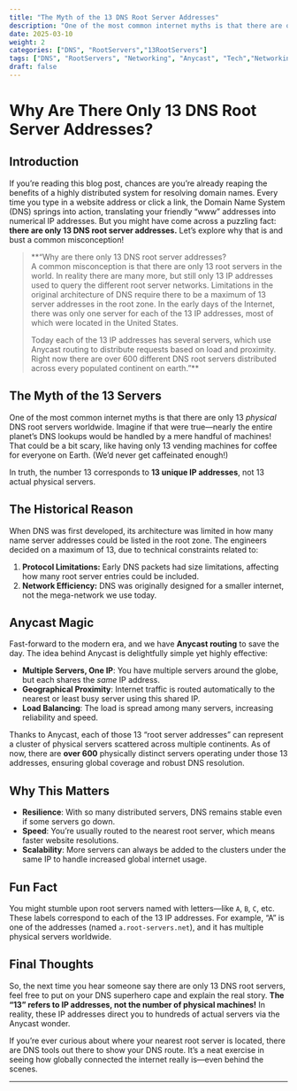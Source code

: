 ```yaml
---
title: "The Myth of the 13 DNS Root Server Addresses"
description: "One of the most common internet myths is that there are only 13 *physical* DNS root servers worldwide"
date: 2025-03-10
weight: 2
categories: ["DNS", "RootServers","13RootServers"]
tags: ["DNS", "RootServers", "Networking", "Anycast", "Tech","Networking101"]
draft: false
---
```


# Why Are There Only 13 DNS Root Server Addresses?


## Introduction
If you’re reading this blog post, chances are you’re already reaping the benefits of a highly distributed system for resolving domain names. Every time you type in a website address or click a link, the Domain Name System (DNS) springs into action, translating your friendly “www” addresses into numerical IP addresses. But you might have come across a puzzling fact: **there are only 13 DNS root server addresses.** Let’s explore why that is and bust a common misconception!

> **“Why are there only 13 DNS root server addresses?  
> A common misconception is that there are only 13 root servers in the world. In reality there are many more, but still only 13 IP addresses used to query the different root server networks. Limitations in the original architecture of DNS require there to be a maximum of 13 server addresses in the root zone. In the early days of the Internet, there was only one server for each of the 13 IP addresses, most of which were located in the United States.  
>  
> Today each of the 13 IP addresses has several servers, which use Anycast routing to distribute requests based on load and proximity. Right now there are over 600 different DNS root servers distributed across every populated continent on earth.”**

## The Myth of the 13 Servers
One of the most common internet myths is that there are only 13 *physical* DNS root servers worldwide. Imagine if that were true—nearly the entire planet’s DNS lookups would be handled by a mere handful of machines! That could be a bit scary, like having only 13 vending machines for coffee for everyone on Earth. (We’d never get caffeinated enough!)

In truth, the number 13 corresponds to **13 unique IP addresses**, not 13 actual physical servers. 

## The Historical Reason
When DNS was first developed, its architecture was limited in how many name server addresses could be listed in the root zone. The engineers decided on a maximum of 13, due to technical constraints related to:

1. **Protocol Limitations:** Early DNS packets had size limitations, affecting how many root server entries could be included.
2. **Network Efficiency:** DNS was originally designed for a smaller internet, not the mega-network we use today.

## Anycast Magic
Fast-forward to the modern era, and we have **Anycast routing** to save the day. The idea behind Anycast is delightfully simple yet highly effective:

- **Multiple Servers, One IP**: You have multiple servers around the globe, but each shares the *same* IP address.
- **Geographical Proximity**: Internet traffic is routed automatically to the nearest or least busy server using this shared IP.
- **Load Balancing**: The load is spread among many servers, increasing reliability and speed.

Thanks to Anycast, each of those 13 “root server addresses” can represent a cluster of physical servers scattered across multiple continents. As of now, there are **over 600** physically distinct servers operating under those 13 addresses, ensuring global coverage and robust DNS resolution.

## Why This Matters
- **Resilience**: With so many distributed servers, DNS remains stable even if some servers go down.
- **Speed**: You’re usually routed to the nearest root server, which means faster website resolutions.
- **Scalability**: More servers can always be added to the clusters under the same IP to handle increased global internet usage.

## Fun Fact
You might stumble upon root servers named with letters—like `A`, `B`, `C`, etc. These labels correspond to each of the 13 IP addresses. For example, “A” is one of the addresses (named `a.root-servers.net`), and it has multiple physical servers worldwide.

## Final Thoughts
So, the next time you hear someone say there are only 13 DNS root servers, feel free to put on your DNS superhero cape and explain the real story. **The “13” refers to IP addresses, not the number of physical machines!** In reality, these IP addresses direct you to hundreds of actual servers via the Anycast wonder.

If you’re ever curious about where your nearest root server is located, there are DNS tools out there to show your DNS route. It’s a neat exercise in seeing how globally connected the internet really is—even behind the scenes.


---